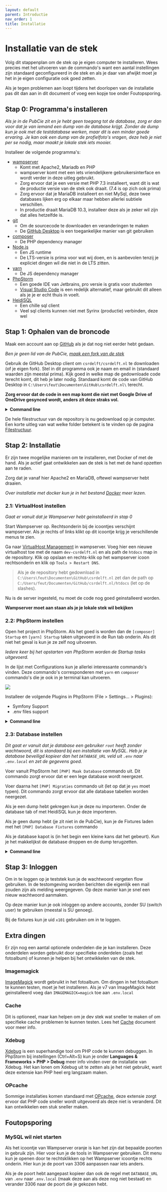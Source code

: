 ```yaml
---
layout: default
parent: Introductie
nav_order: 1
title: Installatie
---
```


# Installatie van de stek

Volg dit stappenplan om de stek op je eigen computer te installeren. Wees precies met het uitvoeren van de commando's want een aantal instellingen zijn standaard geconfigureerd in de stek en als je daar van afwijkt moet je het in je eigen configuratie ook goed zetten.

Als je tegen problemen aan loopt tijdens het doorlopen van de installatie pas dit dan aan in dit document of voeg een kopje toe onder Foutopsporing.

## Stap 0: Programma's installeren
_Als je in de PubCie zit en je hebt geen toegang tot de database, zorg er dan voor dat je van iemand een dump van de database krijgt. Zonder de dump kun je ook met de testdatabase werken, maar dit is een minder goede ervaring. Je kan ook een dump van de profielfoto's vragen, deze heb je niet per se nodig, maar maakt je lokale stek iets mooier._

Installeer de volgende programma's:

- [wampserver](https://sourceforge.net/projects/wampserver/)
  - Komt met Apache2, Mariadb en PHP
  - wampserver komt met een iets vriendelijkere gebruikersinterface en wordt verder in deze uitleg gebruikt.
  - Zorg ervoor dat je een versie met PHP 7.3 installeert, want dit is wat de productie versie van de stek ook draait. (7.4 is op zich ook prima)
  - Zorg ervoor dat je MariaDB installeert en niet MySql, deze twee databases lijken erg op elkaar maar hebben allerlei subtiele verschillen.
  - In productie draait MariaDB 10.3, installeer deze als je zeker wil zijn dat alles hetzelfde is.
- [git](https://git-scm.com)
  - Om de sourcecode te downloaden en veranderingen te maken
  - De [GitHub Desktop](https://desktop.github.com/) is een toegankelijke manier van git gebruiken
- [composer](https://getcomposer.org)
  - De PHP dependency manager
- [Node.js](https://nodejs.org/en/)
  - Een JS runtime
  - De LTS-versie is prima voor wat wij doen, en is aanbevolen tenzij je expliciet dingen wil die niet in de LTS zitten.
- [yarn](https://yarnpkg.com/getting-started/install)
  - De JS dependency manager
- [PhpStorm](https://www.jetbrains.com/phpstorm/)
  - Een goede IDE van Jetbrains, pro versie is gratis voor studenten
  - [Visual Studio Code](https://code.visualstudio.com/) is een redelijk alternatief, maar gebruikt dit alleen als je je er echt thuis in voelt.
- [HeidiSQL](https://www.heidisql.com/download.php)
  - Een chille sql client
  - Veel sql clients kunnen niet met Syrinx (productie) verbinden, deze wel

## Stap 1: Ophalen van de broncode

Maak een account aan op [GitHub](https://github.com) als je dat nog niet eerder hebt gedaan.

*Ben je geen lid van de PubCie, [maak een fork van de stek](https://github.com/csrdelft/csrdelft.nl/fork)*

Gebruik de GitHub Desktop client om `csrdelft/csrdelft.nl` te downloaden (of je eigen fork). Stel in dit programma ook je naam en email in (standaard waarden zijn meestal prima). Kijk goed in welke map de gedownloade code terecht komt, dit heb je later nodig. Standaard komt de code van GitHub Desktop in `C:\Users\feut\Documenten\GitHub\csrdelft.nl\` terecht.

**Zorg ervoor dat de code in een map komt die niet met Google Drive of OneDrive gesynced wordt, anders zit deze straks vol.**

<details>
<summary><strong>Command line</strong></summary>

Configureer je lokale git installatie met de goede gegevens, zo worden je veranderingen ook aan je toegekend. Zorg dat deze gegevens kloppen met je gegevens op GitHub.

<pre>
git config --global user.name "John Doe"
git config --global user.email johndoe@example.com
</pre>

Download de stek op je computer, als je net een fork hebt gemaakt gebruik dan de url van je zelfgemaakte repository.

<pre>
git clone git@github.com:csrdelft/csrdelft.nl
cd csrdelft.nl
git submodule init
git submodule update
</pre>

</details>

De hele filestructuur van de repository is nu gedownload op je computer. Een korte uitleg van wat welke folder betekent is te vinden op de pagina [Filestructuur](filestructuur.md).

## Stap 2: Installatie
Er zijn twee mogelijke manieren om te installeren, met Docker of met de hand. Als je actief gaat ontwikkelen aan de stek is het met de hand opzetten aan te raden.

Zorg dat je vanaf hier Apache2 en MariaDB, oftewel wampserver hebt draaien.

_Over installatie met docker kun je in het bestand [Docker](installatie-docker.md) meer lezen._

### 2.1: VirtualHost instellen

*Gaat er vanuit dat je Wampserver hebt geinstalleerd in stap 0*

Start Wampserver op. Rechtsonderin bij de icoontjes verschijnt wampserver. Als je rechts of links klikt op dit icoontje krijg je verschillende menus te zien.

Ga naar [VirtualHost Management](http://localhost/add_vhost.php) in wampserver. Voeg hier een nieuwe virtualhost toe met de naam `dev-csrdelft.nl` en als path de `htdocs` map in de repository. Klik op opslaan en rechts-klik op het wampserver icoon rechtsonderin en klik op `Tools > Restart DNS`.

> Als je de repository hebt gedownload in `C:\Users\feut\Documenten\GitHub\csrdelft.nl` zet dan de path op `C:/Users/feut/Documenten/GitHub/csrdelft.nl/htdocs` (let op de slashes).

Nu is de server ingesteld, nu moet de code nog goed geinstalleerd worden.

**Wampserver moet aan staan als je je lokale stek wil bekijken**

### 2.2: PhpStorm instellen

Open het project in PhpStorm. Als het goed is worden dan de `[composer] Startup` en `[yarn] Startup` taken uitgevoerd in de Run tab onderin. Als dit niet het geval is kun je ze zelf nog uitvoeren.

_Iedere keer bij het opstarten van PhpStorm worden de Startup tasks uitgevoerd._

In de lijst met Configurations kun je allerlei interessante commando's vinden. Deze commando's corresponderen met `yarn` en `composer` commando's die je ook in je terminal kan uitvoeren.

![](https://i.imgur.com/0W5HlPq.png)

Installeer de volgende Plugins in PhpStorm (File > Settings... > Plugins):

* Symfony Support
* .env files support

<details>
<summary><strong>Command line</strong></summary>

De volgende commando's worden uitgevoerd om de boel te initialiseren en te updaten:

Javascript dependencies installeren:
<pre>
yarn
</pre>

PHP dependencies installeren:
<pre>
composer install
</pre>

Javascript & SCSS compileren:
<pre>
yarn dev
</pre>

</details>

### 2.3: Database instellen

*Dit gaat er vanuit dat je database een gebruiker `root` heeft zonder wachtwoord, dit is standaard bij een installatie van MySQL. Heb je je database beveiligd kopieer dan het `DATABASE_URL` veld uit `.env` naar `.env.local` en zet de gegevens goed.*

Voer vanuit PhpStorm het `[PHP] Maak Database` commando uit. Dit commando zorgt ervoor dat er een lege database wordt neergezet.

Voer daarna het `[PHP] Migraties` commando uit (let op dat je `yes` moet typen). Dit commando zorgt ervoor dat alle database tabellen worden neergezet.

Als je een dump hebt gekregen kun je deze nu importeren. Onder de database tab of met HeidiSQL kun je deze importeren.

Als je geen dump hebt (je zit niet in de PubCie), kun je de Fixtures laden met het `[PHP] Database Fixtures` commando

Als je database kapot is (in het begin een kleine kans dat het gebeurt). Kun je het makkelijkst de database droppen en de dump terugzetten.

<details>
<summary><strong>Command line</strong></summary>

Je kan ook commando's in de commandline uitvoeren. Dan moet je deze commando's hebben.

Database aanmaken:
<pre>
php bin/console doctrine:database:create
</pre>

Database migraties:
<pre>
php bin/console doctrine:migrations:migrate
</pre>

Database verwijderen:
<pre>
php bin/console doctrine:database:drop --force
</pre>

</details>

## Stap 3: Inloggen

Om in te loggen op je teststek kun je de wachtwoord vergeten flow gebruiken. In de testomgeving worden berichten die eigenlijk een mail zouden zijn als melding weergegeven. Op deze manier kan je snel een nieuw wachtwoord aanmaken.

Op deze manier kun je ook inloggen op andere accounts, zonder SU (switch user) te gebruiken (meestal is SU genoeg).

Bij de fixtures kun je uid `x101` gebruiken om in te loggen.

## Extra dingen

Er zijn nog een aantal optionele onderdelen die je kan installeren. Deze onderdelen worden gebruikt door specifieke onderdelen (zoals het fotoalbum) of kunnen je helpen bij het ontwikkelen van de stek.

### Imagemagick

[ImageMagick](https://imagemagick.org/script/download.php) wordt gebruikt in het fotoalbum. Om dingen in het fotoalbum te kunnen testen, moet je het installeren. Als je v7 van ImageMagick hebt geinstalleerd voeg dan `IMAGEMAGICK=magick` toe aan `.env.local`

### Cache

Dit is optioneel, maar kan helpen om je dev stek wat sneller te maken of om specifieke cache problemen te kunnen testen. Lees het [Cache](../backend/caching.md) document voor meer info.

### Xdebug

[Xdebug](https://xdebug.org/download) is een superhandige tool om PHP code te kunnen debuggen. In PhpStorm bij instellingen (Ctrl+Alt+S) kun je onder **Languages & Frameworks > PHP > Debug** meer info vinden over de installatie van Xdebug. Het kan lonen om Xdebug uit te zetten als je het niet gebruikt, want deze extensie kan PHP heel erg langzaam maken.

### OPcache

Sommige installaties komen standaard met [OPcache](https://www.php.net/manual/en/book.opcache.php), deze extensie zorgt ervoor dat PHP code sneller wordt uitgevoerd als deze niet is veranderd. Dit kan ontwikkelen een stuk sneller maken.

## Foutopsporing

### MySQL wil niet starten

Als het icoontje van Wampserver oranje is kan het zijn dat bepaalde poorten in gebruik zijn. Hier voor kun je de tools in Wampserver gebruiken. Dit menu kun je openen door te rechtsklikken op het Wampserver icoontje rechts onderin. Hier kun je de poort van 3306 aanpassen naar iets anders.

Als je de poort hebt aangepast kopieer dan ook de regel met `DATABASE_URL` van `.env` naar `.env.local` (maak deze aan als deze nog niet bestaat) en verander 3306 naar de poort die je gekozen hebt.
